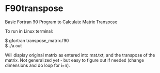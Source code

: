 # F90transpose
Basic Fortran 90 Program to Calculate Matrix Transpose

To run in Linux terminal:

$ gfortran transpose_matrix.f90 </br>
$ ./a.out </br>

Will display original matrix as entered into mat.txt, and the transpose of the matrix.  Not generalized yet - but easy to figure out if needed (change dimensions and do loop for i=n).
